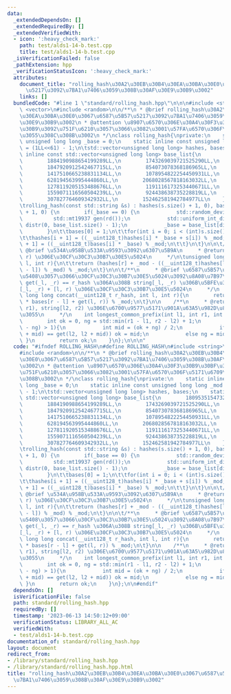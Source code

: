 ```yaml
---
data:
  _extendedDependsOn: []
  _extendedRequiredBy: []
  _extendedVerifiedWith:
  - icon: ':heavy_check_mark:'
    path: test/alds1-14-b.test.cpp
    title: test/alds1-14-b.test.cpp
  _isVerificationFailed: false
  _pathExtension: hpp
  _verificationStatusIcon: ':heavy_check_mark:'
  attributes:
    document_title: "rolling_hash\u30A2\u30EB\u30B4\u30EA\u30BA\u30E0\u3067\u6587\u5B57\
      \u5217\u3092\u7BA1\u7406\u3059\u308B\u30AF\u30E9\u30B9\u3002"
    links: []
  bundledCode: "#line 1 \"standard/rolling_hash.hpp\"\n\n\n#include <string>\n#include\
    \ <vector>\n#include <random>\n\n/**\n * @brief rolling_hash\u30A2\u30EB\u30B4\
    \u30EA\u30BA\u30E0\u3067\u6587\u5B57\u5217\u3092\u7BA1\u7406\u3059\u308B\u30AF\
    \u30E9\u30B9\u3002\n * @attention \u8907\u6570\u306E\u30A4\u30F3\u30B9\u30BF\u30F3\
    \u30B9\u3092\u751F\u6210\u3057\u3066\u3082\u3001\u57FA\u6570\u306F\u5171\u6709\
    \u3055\u308C\u308B\u3002\n */\nclass rolling_hash{\nprivate:\n    static inline\
    \ unsigned long long _base = 0;\n    static inline const unsigned long long _mod\
    \ = (1LL<<61) - 1;\n\tstd::vector<unsigned long long> hashes, bases;\n    static\
    \ inline const std::vector<unsigned long long> base_list{\n        1809535154732661841LL,\n\
    \        1884190988654199289LL,\n        1743269039721525290LL,\n        443670500607027996LL,\n\
    \        1847920912542467715LL,\n        854073078368186965LL,\n        1223509603385983965LL,\n\
    \        1417510665238831134LL,\n        1078954822254450931LL,\n        544731273123194097LL,\n\
    \        628194563995444860LL,\n        2068028567818163032LL,\n        382415649034687899LL,\n\
    \        1278119205153488676LL,\n        1191116173253440671LL,\n        1896252179888216214LL,\n\
    \        1559071116560504239LL,\n        924438638735228819LL,\n        1857807495571573189LL,\n\
    \        307827764609342932LL,\n        152462581942784977LL\n    };\n\npublic:\n\
    \trolling_hash(const std::string &s) : hashes(s.size() + 1, 0), bases(s.size()\
    \ + 1, 0) {\n        if(_base == 0) {\n            std::random_device rd;\n  \
    \          std::mt19937 gen(rd());\n            std::uniform_int_distribution<>\
    \ distr(0, base_list.size() - 1);\n            _base = base_list[distr(gen)];\n\
    \        }\n\t\tbases[0] = 1;\n\t\tfor(int i = 0; i < (int)s.size(); i++){\n\t\
    \t\thashes[i + 1] = ((__uint128_t)hashes[i] * _base + s[i]) % _mod;\n\t\t\tbases[i\
    \ + 1] = ((__uint128_t)bases[i] * _base) % _mod;\n\t\t}\n\t}\n\n\t/**\n     *\
    \ @brief \u534A\u958B\u533A\u9593\u3092\u6307\u5B9A\n     * @return string[l,\
    \ r) \u306E\u30CF\u30C3\u30B7\u30E5\u5024\n     */\n\tunsigned long long get(int\
    \ l, int r){\n\t\treturn (hashes[r] + _mod - ((__uint128_t)hashes[l] * bases[r\
    \ - l]) % _mod) % _mod;\n\t}\n\n\t/**\n     * @brief \u6587\u5B57\u5217\u3092\u7D50\
    \u5408\u3057\u3066\u30CF\u30C3\u30B7\u30E5\u5024\u3092\u8A08\u7B97\n     * @return\
    \ get(_l, _r) == r_hash \u306A\u308B string[_l, _r) \u306B\u5BFE\u3057\u3066\u3001\
    [_l, _r) + [l, r) \u306E\u30CF\u30C3\u30B7\u30E5\u5024\n     */\n    unsigned\
    \ long long concat(__uint128_t r_hash, int l, int r){\n        return ((__uint128_t)r_hash\
    \ * bases[r - l] + get(l, r)) % _mod;\n\t}\n\n    /**\n     * @return string[l1,\
    \ r1), string[l2, r2) \u306E\u6700\u9577\u5171\u901A\u63A5\u982D\u8F9E\u306E\u9577\
    \u3055\n     */\n    int longest_common_prefix(int l1, int r1, int l2, int r2){\n\
    \        int ok = 0, ng = std::min(r1 - l1, r2 - l2) + 1;\n        while(std::abs(ok\
    \ - ng) > 1){\n            int mid = (ok + ng) / 2;\n            if(get(l1, l1\
    \ + mid) == get(l2, l2 + mid)) ok = mid;\n            else ng = mid;\n       \
    \ }\n        return ok;\n    }\n};\n\n\n"
  code: "#ifndef ROLLING_HASH\n#define ROLLING_HASH\n#include <string>\n#include <vector>\n\
    #include <random>\n\n/**\n * @brief rolling_hash\u30A2\u30EB\u30B4\u30EA\u30BA\
    \u30E0\u3067\u6587\u5B57\u5217\u3092\u7BA1\u7406\u3059\u308B\u30AF\u30E9\u30B9\
    \u3002\n * @attention \u8907\u6570\u306E\u30A4\u30F3\u30B9\u30BF\u30F3\u30B9\u3092\
    \u751F\u6210\u3057\u3066\u3082\u3001\u57FA\u6570\u306F\u5171\u6709\u3055\u308C\
    \u308B\u3002\n */\nclass rolling_hash{\nprivate:\n    static inline unsigned long\
    \ long _base = 0;\n    static inline const unsigned long long _mod = (1LL<<61)\
    \ - 1;\n\tstd::vector<unsigned long long> hashes, bases;\n    static inline const\
    \ std::vector<unsigned long long> base_list{\n        1809535154732661841LL,\n\
    \        1884190988654199289LL,\n        1743269039721525290LL,\n        443670500607027996LL,\n\
    \        1847920912542467715LL,\n        854073078368186965LL,\n        1223509603385983965LL,\n\
    \        1417510665238831134LL,\n        1078954822254450931LL,\n        544731273123194097LL,\n\
    \        628194563995444860LL,\n        2068028567818163032LL,\n        382415649034687899LL,\n\
    \        1278119205153488676LL,\n        1191116173253440671LL,\n        1896252179888216214LL,\n\
    \        1559071116560504239LL,\n        924438638735228819LL,\n        1857807495571573189LL,\n\
    \        307827764609342932LL,\n        152462581942784977LL\n    };\n\npublic:\n\
    \trolling_hash(const std::string &s) : hashes(s.size() + 1, 0), bases(s.size()\
    \ + 1, 0) {\n        if(_base == 0) {\n            std::random_device rd;\n  \
    \          std::mt19937 gen(rd());\n            std::uniform_int_distribution<>\
    \ distr(0, base_list.size() - 1);\n            _base = base_list[distr(gen)];\n\
    \        }\n\t\tbases[0] = 1;\n\t\tfor(int i = 0; i < (int)s.size(); i++){\n\t\
    \t\thashes[i + 1] = ((__uint128_t)hashes[i] * _base + s[i]) % _mod;\n\t\t\tbases[i\
    \ + 1] = ((__uint128_t)bases[i] * _base) % _mod;\n\t\t}\n\t}\n\n\t/**\n     *\
    \ @brief \u534A\u958B\u533A\u9593\u3092\u6307\u5B9A\n     * @return string[l,\
    \ r) \u306E\u30CF\u30C3\u30B7\u30E5\u5024\n     */\n\tunsigned long long get(int\
    \ l, int r){\n\t\treturn (hashes[r] + _mod - ((__uint128_t)hashes[l] * bases[r\
    \ - l]) % _mod) % _mod;\n\t}\n\n\t/**\n     * @brief \u6587\u5B57\u5217\u3092\u7D50\
    \u5408\u3057\u3066\u30CF\u30C3\u30B7\u30E5\u5024\u3092\u8A08\u7B97\n     * @return\
    \ get(_l, _r) == r_hash \u306A\u308B string[_l, _r) \u306B\u5BFE\u3057\u3066\u3001\
    [_l, _r) + [l, r) \u306E\u30CF\u30C3\u30B7\u30E5\u5024\n     */\n    unsigned\
    \ long long concat(__uint128_t r_hash, int l, int r){\n        return ((__uint128_t)r_hash\
    \ * bases[r - l] + get(l, r)) % _mod;\n\t}\n\n    /**\n     * @return string[l1,\
    \ r1), string[l2, r2) \u306E\u6700\u9577\u5171\u901A\u63A5\u982D\u8F9E\u306E\u9577\
    \u3055\n     */\n    int longest_common_prefix(int l1, int r1, int l2, int r2){\n\
    \        int ok = 0, ng = std::min(r1 - l1, r2 - l2) + 1;\n        while(std::abs(ok\
    \ - ng) > 1){\n            int mid = (ok + ng) / 2;\n            if(get(l1, l1\
    \ + mid) == get(l2, l2 + mid)) ok = mid;\n            else ng = mid;\n       \
    \ }\n        return ok;\n    }\n};\n\n#endif"
  dependsOn: []
  isVerificationFile: false
  path: standard/rolling_hash.hpp
  requiredBy: []
  timestamp: '2023-06-13 14:50:12+09:00'
  verificationStatus: LIBRARY_ALL_AC
  verifiedWith:
  - test/alds1-14-b.test.cpp
documentation_of: standard/rolling_hash.hpp
layout: document
redirect_from:
- /library/standard/rolling_hash.hpp
- /library/standard/rolling_hash.hpp.html
title: "rolling_hash\u30A2\u30EB\u30B4\u30EA\u30BA\u30E0\u3067\u6587\u5B57\u5217\u3092\
  \u7BA1\u7406\u3059\u308B\u30AF\u30E9\u30B9\u3002"
---
```

